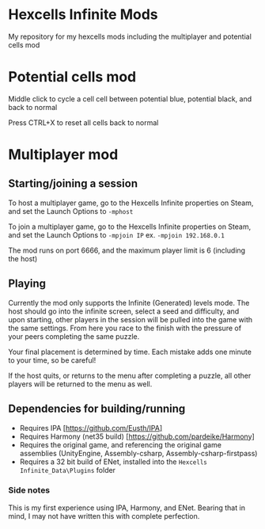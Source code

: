 # Hexcells Infinite Mods
My repository for my hexcells mods including the multiplayer and potential cells mod

# Potential cells mod
Middle click to cycle a cell cell between potential blue, potential black, and back to normal

Press CTRL+X to reset all cells back to normal

# Multiplayer mod
## Starting/joining a session
To host a multiplayer game, go to the Hexcells Infinite properties on Steam, and set the Launch Options to `-mphost`

To join a multiplayer game, go to the Hexcells Infinite properties on Steam, and set the Launch Options to `-mpjoin IP` ex. `-mpjoin 192.168.0.1`

The mod runs on port 6666, and the maximum player limit is 6 (including the host)

## Playing
Currently the mod only supports the Infinite (Generated) levels mode. The host should go into the infinite screen, select a seed and difficulty, and upon starting, other players in the session will be pulled into the game with the same settings. From here you race to the finish with the pressure of your peers completing the same puzzle.

Your final placement is determined by time. Each mistake adds one minute to your time, so be careful!

If the host quits, or returns to the menu after completing a puzzle, all other players will be returned to the menu as well.

## Dependencies for building/running
- Requires IPA [https://github.com/Eusth/IPA]
- Requires Harmony (net35 build) [https://github.com/pardeike/Harmony]
- Requires the original game, and referencing the original game assemblies (UnityEngine, Assembly-csharp, Assembly-csharp-firstpass)
- Requires a 32 bit build of ENet, installed into the `Hexcells Infinite_Data\Plugins` folder

### Side notes
This is my first experience using IPA, Harmony, and ENet. Bearing that in mind, I may not have written this with complete perfection.
